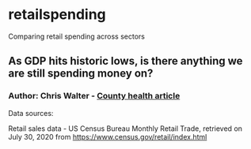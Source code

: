 # retailspending

Comparing retail spending across sectors

## As GDP hits historic lows, is there anything we are still spending money on?
### Author: Chris Walter - [County health article](https://chriswalter.info/countyhealth/)

Data sources: 

Retail sales data - US Census Bureau Monthly Retail Trade, retrieved on July 30, 2020 from https://www.census.gov/retail/index.html
